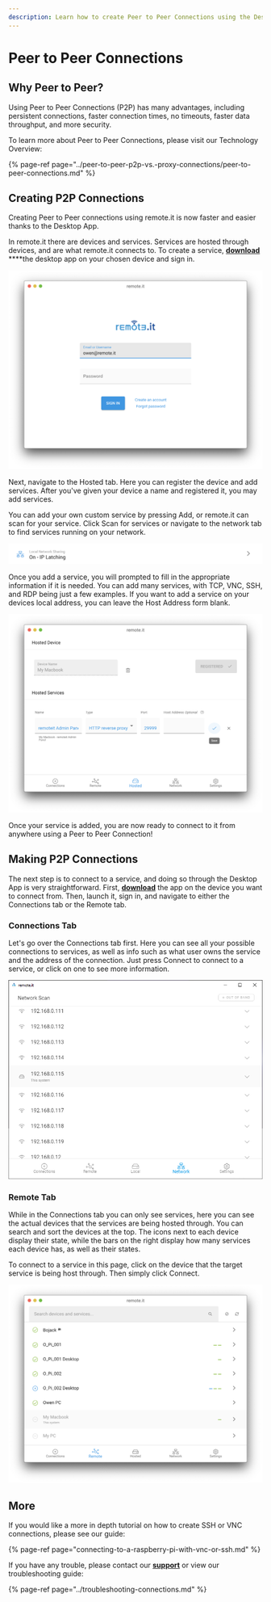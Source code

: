 ```yaml
---
description: Learn how to create Peer to Peer Connections using the Desktop Application.
---
```


# Peer to Peer Connections

## Why Peer to Peer?

Using Peer to Peer Connections \(P2P\) has many advantages, including persistent connections, faster connection times, no timeouts, faster data throughput, and more security. 

To learn more about Peer to Peer Connections, please visit our Technology Overview:

{% page-ref page="../peer-to-peer-p2p-vs.-proxy-connections/peer-to-peer-connections.md" %}

## Creating P2P Connections

Creating Peer to Peer connections using remote.it is now faster and easier thanks to the Desktop App. 

In remote.it there are devices and services. Services are hosted through devices, and are what remote.it connects to. To create a service, [**download**](https://github.com/remoteit/desktop/releases/latest) ****the desktop app on your chosen device and sign in.

![Sign in using your remote.it information](../.gitbook/assets/1%20%282%29.png)

Next, navigate to the Hosted tab. Here you can register the device and add services. After you've given your device a name and registered it, you may add services. 

You can add your own custom service by pressing Add, or remote.it can scan for your service. Click Scan for services or navigate to the network tab to find services running on your network.

![After registering your device, add a service using one of the options](../.gitbook/assets/2%20%283%29.png)

Once you add a service, you will prompted to fill in the appropriate information if it is needed. You can add many services, with TCP, VNC, SSH, and RDP being just a few examples. If you want to add a service on your devices local address, you can leave the Host Address form blank.

![Click the blue checkmark to add your new service](../.gitbook/assets/3%20%281%29.png)

Once your service is added, you are now ready to connect to it from anywhere using a Peer to Peer Connection!

## Making P2P Connections

The next step is to connect to a service, and doing so through the Desktop App is very straightforward. First, [**download**](https://github.com/remoteit/desktop/releases/latest) the app on the device you want to connect from. Then, launch it, sign in, and navigate to either the Connections tab or the Remote tab.

### Connections Tab

Let's go over the Connections tab first. Here you can see all your possible connections to services, as well as info such as what user owns the service and the address of the connection. Just press Connect to connect to a service, or click on one to see more information.

![An example Connections tab](../.gitbook/assets/4.png)

### Remote Tab

While in the Connections tab you can only see services, here you can see the actual devices that the services are being hosted through. You can search and sort the devices at the top. The icons next to each device display their state, while the bars on the right display how many services each device has, as well as their states.

To connect to a service in this page, click on the device that the target service is being host through. Then simply click Connect.

![An example Remote tab](../.gitbook/assets/5%20%282%29.png)

## More

If you would like a more in depth tutorial on how to create SSH or VNC connections, please see our guide:

{% page-ref page="connecting-to-a-raspberry-pi-with-vnc-or-ssh.md" %}

If you have any trouble, please contact our [**support**](https://remot3it.zendesk.com/hc/en-us) or view our troubleshooting guide:

{% page-ref page="../troubleshooting-connections.md" %}

